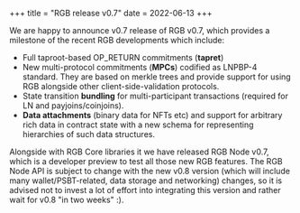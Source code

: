 +++
title = "RGB release v0.7"
date = 2022-06-13
+++

We are happy to announce v0.7 release of RGB v0.7, which provides a milestone
of the recent RGB developments which include:
* Full taproot-based OP_RETURN commitments (**tapret**)
* New multi-protocol commitments (**MPCs**) codified as LNPBP-4 standard. They
  are based on merkle trees and provide support for using RGB alongside other 
  client-side-validation protocols.
* State transition **bundling** for multi-participant transactions (required for 
  LN and payjoins/coinjoins).
* **Data attachments** (binary data for NFTs etc) and support for arbitrary rich
  data in contract state with a new schema for representing hierarchies of such
  data structures.

Alongside with RGB Core libraries it we have released RGB Node v0.7, which is a
developer preview to test all those new RGB features. The RGB Node API is 
subject to change with the new v0.8 version (which will include many 
wallet/PSBT-related, data storage and networking) changes, so it is advised not
to invest a lot of effort into integrating this version and rather wait for v0.8
"in two weeks" :).
